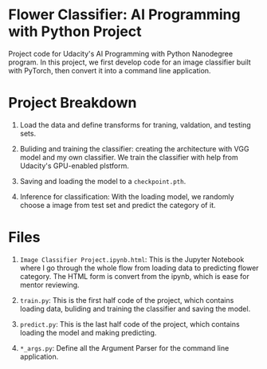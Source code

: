 # Flower Classifier: AI Programming with Python Project

Project code for Udacity's AI Programming with Python Nanodegree program. In this project, we first develop code for an image classifier built with PyTorch, then convert it into a command line application.


# Project Breakdown

1. Load the data and define transforms for traning, valdation, and testing sets.

2. Buliding and training the classifier: creating the architecture with VGG model and my own classifier. We train the classifier with help from Udacity's GPU-enabled plstform.

3. Saving and loading the model to a `checkpoint.pth`.

4. Inference for classification: With the loading model, we randomly choose a image from test set and predict the category of it.


# Files

1. `Image Classifier Project.ipynb.html`: This is the Jupyter Notebook where I go through the whole flow from loading data to predicting flower category. The HTML form is convert from the ipynb, which is ease for mentor reviewing.

2. `train.py`: This is the first half code of the project, which contains loading data, buliding and training the classifier and saving the model.

3. `predict.py`: This is the last half code of the project, which contains loading the model and making predicting.

4. `*_args.py`: Define all the Argument Parser for the command line application. 

